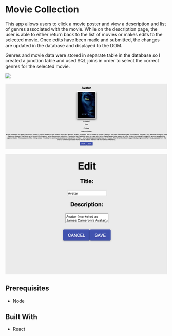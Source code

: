# Movie Collection

This app allows users to click a movie poster and view a description and list of genres associated with the movie. While on the description page, the user is able to either return back to the list of movies or makes edits to the selected movie. Once edits have been made and submitted, the changes are updated in the database and displayed to the DOM.

Genres and movie data were stored in separate table in the database so I created a junction table and used SQL joins in order to select the correct genres for the selected movie.

![](public/images/screenshot1.png)

![](public/images/screenshot2.png)

![](public/images/screenshot3.png)

## Prerequisites

- Node

## Built With

- React

